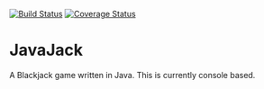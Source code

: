 [![Build Status](https://travis-ci.org/20avva/JavaJack.svg?branch=master)](https://travis-ci.org/20avva/JavaJack)
<a href='https://coveralls.io/github/20avva/JavaJack?branch=master'><img src='https://coveralls.io/repos/github/20avva/JavaJack/badge.svg?branch=master' alt='Coverage Status' /></a>

# JavaJack

A Blackjack game written in Java. This is currently console based.